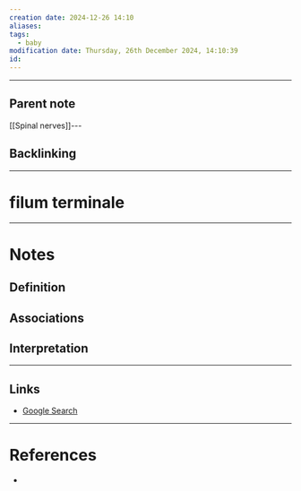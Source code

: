 ```yaml
---
creation date: 2024-12-26 14:10
aliases: 
tags:
  - baby
modification date: Thursday, 26th December 2024, 14:10:39
id:
---
```

---

## Parent note
[[Spinal nerves]]---
## Backlinking


---
# filum terminale


---
# Notes

## Definition

## Associations

## Interpretation

---
## Links
- [Google Search](https://www.google.com/search?q=filum+terminale)

---
# References
+ 
